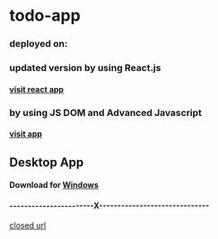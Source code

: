 # todo-app

### deployed on:
### updated version by using React.js
  #### [visit react app](http://ars-webprojects.surge.sh/)
  
### by using JS DOM and Advanced Javascript
  #### [visit app](https://mytodo-app.surge.sh/)


## Desktop App
  #### Download for [Windows](https://github.com/ARSSHEIKH/todo-app/raw/master/todo-app-js-v1.0.1/desktop-app/Download%20Desktop%20App/win/TodoApp-win32-ia32.rar)
    

#### -----------------------X------------------------------
  [closed url](https://ars-todoapp.surge.sh/)
